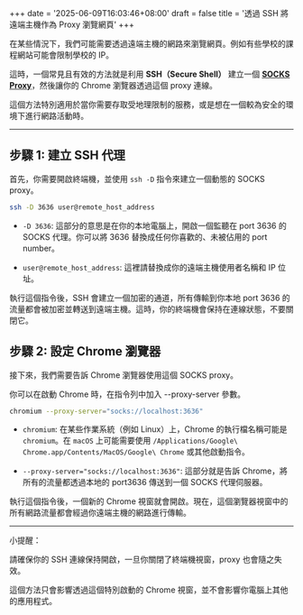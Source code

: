 +++
date = '2025-06-09T16:03:46+08:00'
draft = false
title = '透過 SSH 將遠端主機作為 Proxy 瀏覽網頁'
+++

在某些情況下，我們可能需要透過遠端主機的網路來瀏覽網頁。例如有些學校的課程網站可能會限制學校的 IP。

這時，一個常見且有效的方法就是利用 **SSH（Secure Shell）** 建立一個 [**SOCKS Proxy**](https://en.wikipedia.org/wiki/SOCKS)，然後讓你的 Chrome 瀏覽器透過這個 proxy 連線。

這個方法特別適用於當你需要存取受地理限制的服務，或是想在一個較為安全的環境下進行網路活動時。

---

## 步驟 1: 建立 SSH 代理

首先，你需要開啟終端機，並使用 `ssh -D` 指令來建立一個動態的 SOCKS proxy。

```bash
ssh -D 3636 user@remote_host_address
```

* `-D 3636`: 這部分的意思是在你的本地電腦上，開啟一個監聽在 port 3636 的 SOCKS 代理。你可以將 3636 替換成任何你喜歡的、未被佔用的 port number。

* `user@remote_host_address`: 這裡請替換成你的遠端主機使用者名稱和 IP 位址。

執行這個指令後，SSH 會建立一個加密的通道，所有傳輸到你本地 port 3636 的流量都會被加密並轉送到遠端主機。這時，你的終端機會保持在連線狀態，不要關閉它。

## 步驟 2: 設定 Chrome 瀏覽器

接下來，我們需要告訴 Chrome 瀏覽器使用這個 SOCKS proxy。

你可以在啟動 Chrome 時，在指令列中加入 --proxy-server 參數。

```bash
chromium --proxy-server="socks://localhost:3636"
```

* `chromium`: 在某些作業系統（例如 Linux）上，Chrome 的執行檔名稱可能是 `chromium`。在 `macOS` 上可能需要使用 `/Applications/Google\ Chrome.app/Contents/MacOS/Google\ Chrome` 或其他啟動指令。

* `--proxy-server="socks://localhost:3636"`: 這部分就是告訴 Chrome，將所有的流量都透過本地的 port3636  傳送到一個 SOCKS 代理伺服器。

執行這個指令後，一個新的 Chrome 視窗就會開啟。現在，這個瀏覽器視窗中的所有網路流量都會經過你遠端主機的網路進行傳輸。

---

小提醒：

請確保你的 SSH 連線保持開啟，一旦你關閉了終端機視窗，proxy 也會隨之失效。

這個方法只會影響透過這個特別啟動的 Chrome 視窗，並不會影響你電腦上其他的應用程式。
